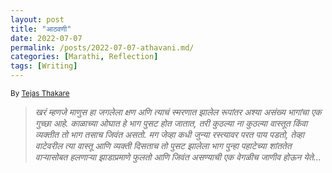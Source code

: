 ```yaml
---
layout: post
title: "आठवणी"
date: 2022-07-07
permalink: /posts/2022-07-07-athavani.md/
categories: [Marathi, Reflection]
tags: [Writing]
---
```

<sub>By [Tejas Thakare](https://tejascthakare.github.io/)

>*खरं म्हणजे माणुस हा जगलेला क्षण अणि त्याचं स्मरणात झालेल रूपांतर अश्या असंख्य भागांचा एक गुच्छा आहे. काळाच्या ओघात हे  भाग पुसट होत जातात, तरी कुठल्या ना कुठल्या वास्तूत किंवा व्यक्तीत तो भाग तसाच जिवंत असतो. मग जेव्हा कधी जुन्या रस्त्यावर परत पाय पडतो, तेव्हा  वाटेवरील  त्या वास्तू आणि व्यक्ती दिसताच तो पुसट झालेला भाग पुन्हा पहाटेच्या शांततेत वाऱ्यासोबत हलणाऱ्या झाडाप्रमाणे फुलतो आणि जिवंत असण्याची एक वेगळीच जाणीव होऊन येते...*
